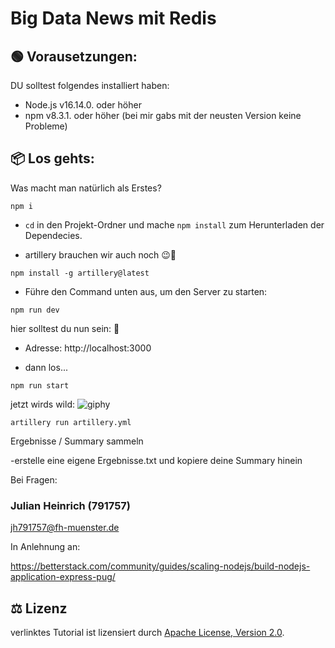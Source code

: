 # Big Data News mit Redis

## 🟢 Vorausetzungen:

DU solltest folgendes installiert haben:

- Node.js v16.14.0. oder höher
- npm v8.3.1. oder höher (bei mir gabs mit der neusten Version keine Probleme)

## 📦 Los gehts:
Was macht man natürlich als Erstes?

```shell
npm i
```

- `cd` in den Projekt-Ordner und mache `npm install` zum Herunterladen der Dependecies.

- artillery brauchen wir auch noch 😉🦏

```shell
npm install -g artillery@latest
```
- Führe den Command unten aus, um den Server zu starten:

```shell
npm run dev
```
hier solltest du nun sein: 🦕

- Adresse: http://localhost:3000

- dann los...

```shell
npm run start
```

jetzt wirds wild:
![giphy](https://github.com/user-attachments/assets/53f3fbe0-3c05-47ca-9d59-c97c6f490d87)

```shell
artillery run artillery.yml
```

Ergebnisse / Summary sammeln

-erstelle eine eigene Ergebnisse.txt und kopiere deine Summary hinein


Bei Fragen:

### Julian Heinrich (791757)

jh791757@fh-muenster.de


In Anlehnung an:

https://betterstack.com/community/guides/scaling-nodejs/build-nodejs-application-express-pug/

## ⚖ Lizenz

verlinktes Tutorial ist lizensiert durch [Apache License, Version 2.0](LICENSE).